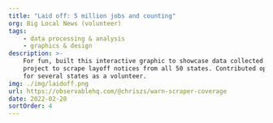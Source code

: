```yaml
---
title: "Laid off: 5 million jobs and counting"
org: Big Local News (volunteer)
tags:
    - data processing & analysis
    - graphics & design
description: >-
    For fun, built this interactive graphic to showcase data collected by an open source 
    project to scrape layoff notices from all 50 states. Contributed open source scrapers to the project
    for several states as a volunteer.
img: ./img/laidoff.png
url: https://observablehq.com/@chriszs/warn-scraper-coverage
date: 2022-02-20
sortOrder: 4
---
```

